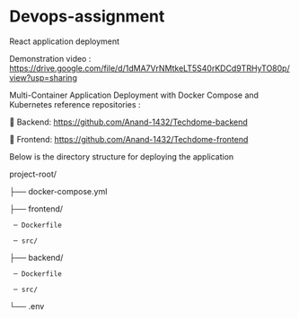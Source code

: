 # Devops-assignment
React application deployment

Demonstration video : https://drive.google.com/file/d/1dMA7VrNMtkeLT5S40rKDCd9TRHyTO80p/view?usp=sharing

Multi-Container Application Deployment with Docker Compose and Kubernetes
reference repositories :

 Backend: https://github.com/Anand-1432/Techdome-backend

 Frontend: https://github.com/Anand-1432/Techdome-frontend

Below is the directory structure for deploying the application

project-root/

├── docker-compose.yml

├── frontend/

     ─ Dockerfile

     ─ src/


├── backend/

     ─ Dockerfile

     ─ src/

└── .env

